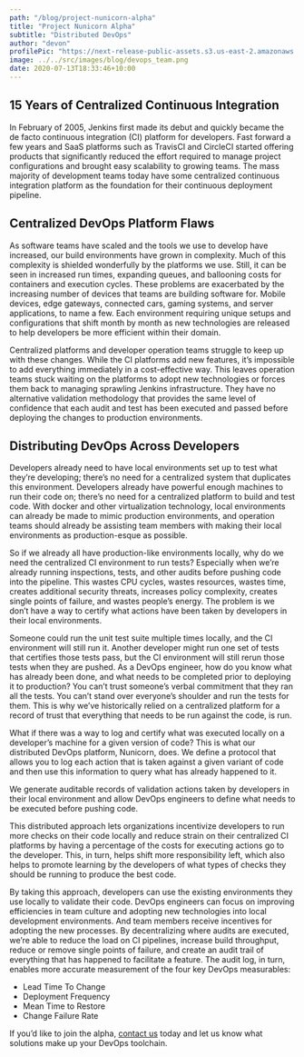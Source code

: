 ```yaml
---
path: "/blog/project-nunicorn-alpha"
title: "Project Nunicorn Alpha"
subtitle: "Distributed DevOps"
author: "devon"
profilePic: "https://next-release-public-assets.s3.us-east-2.amazonaws.com/devon_profile_pic.png"
image: ../../src/images/blog/devops_team.png
date: 2020-07-13T18:33:46+10:00
---
```


## 15 Years of Centralized Continuous Integration

In February of 2005, Jenkins first made its debut and quickly
became the de facto continuous integration (CI) platform for developers.
Fast forward a few years and SaaS platforms such as TravisCI and CircleCI
started offering products that significantly reduced the effort required
to manage project configurations and brought easy scalability to growing
teams. The mass majority of development teams today have some centralized
continuous integration platform as the foundation for their continuous
deployment pipeline.

## Centralized DevOps Platform Flaws

As software teams have scaled and the tools we use to develop have
increased, our build environments have grown in complexity. Much of this
complexity is shielded wonderfully by the platforms we use. Still, it can
be seen in increased run times, expanding queues, and ballooning costs for
containers and execution cycles. These problems are exacerbated by the
increasing number of devices that teams are building software for. Mobile
devices, edge gateways, connected cars, gaming systems, and server
applications, to name a few. Each environment requiring unique setups and
configurations that shift month by month as new technologies are released
to help developers be more efficient within their domain.

Centralized platforms and developer operation teams struggle to keep up with
these changes. While the CI platforms add new features, it’s impossible to
add everything immediately in a cost-effective way. This leaves operation
teams stuck waiting on the platforms to adopt new technologies or forces
them back to managing sprawling Jenkins infrastructure. They have no
alternative validation methodology that provides the same level of
confidence that each audit and test has been executed and passed before
deploying the changes to production environments.

## Distributing DevOps Across Developers

Developers already need to have local environments set up to test what
they’re developing; there’s no need for a centralized system that duplicates
this environment. Developers already have powerful enough machines to run
their code on; there’s no need for a centralized platform to build and test
code. With docker and other virtualization technology, local environments
can already be made to mimic production environments, and operation teams
should already be assisting team members with making their local environments
as production-esque as possible.

So if we already all have production-like environments locally, why do we
need the centralized CI environment to run tests? Especially when we’re
already running inspections, tests, and other audits before pushing code
into the pipeline. This wastes CPU cycles, wastes resources, wastes time,
creates additional security threats, increases policy complexity, creates
single points of failure, and wastes people’s energy. The problem is we don’t
have a way to certify what actions have been taken by developers in their
local environments.

Someone could run the unit test suite multiple times locally, and the CI
environment will still run it. Another developer might run one set of tests
that certifies those tests pass, but the CI environment will still rerun
those tests when they are pushed. As a DevOps engineer, how do you know
what has already been done, and what needs to be completed prior to
deploying it to production? You can’t trust someone’s verbal commitment
that they ran all the tests. You can’t stand over everyone’s shoulder and
run the tests for them. This is why we’ve historically relied on a
centralized platform for a record of trust that everything that needs to
be run against the code, is run.

What if there was a way to log and certify what was executed locally on a
developer’s machine for a given version of code? This is what our distributed DevOps platform, Nunicorn, does. We define a protocol that allows you to log each action that is taken against a given variant of code and then use this information to query what has already happened to it.

We generate auditable records of validation actions taken by developers in
their local environment and allow DevOps engineers to define what needs to
be executed before pushing code.

This distributed approach lets organizations incentivize developers to
run more checks on their code locally and reduce strain on their
centralized CI platforms by having a percentage of the costs for executing
actions go to the developer. This, in turn, helps shift more responsibility
left, which also helps to promote learning by the developers of what types
of checks they should be running to produce the best code.

By taking this approach, developers can use the existing environments they
use locally to validate their code. DevOps engineers can focus on improving
efficiencies in team culture and adopting new technologies into local
development environments. And team members receive incentives for adopting
the new processes. By decentralizing where audits are executed, we’re able
to reduce the load on CI pipelines, increase build throughput, reduce or
remove single points of failure, and create an audit trail of everything that
has happened to facilitate a feature. The audit log, in turn, enables more
accurate measurement of the four key DevOps measurables:

-   Lead Time To Change
-   Deployment Frequency
-   Mean Time to Restore
-   Change Failure Rate

If you’d like to join the alpha, [contact us](https://www.nextrelease.io/contact) today and let us know what
solutions make up your DevOps toolchain.
